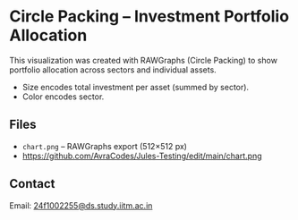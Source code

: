 # Circle Packing – Investment Portfolio Allocation

This visualization was created with RAWGraphs (Circle Packing) to show portfolio allocation across sectors and individual assets.

- Size encodes total investment per asset (summed by sector).
- Color encodes sector.

## Files
- `chart.png` – RAWGraphs export (512×512 px)
- https://github.com/AvraCodes/Jules-Testing/edit/main/chart.png

## Contact
Email: 24f1002255@ds.study.iitm.ac.in

